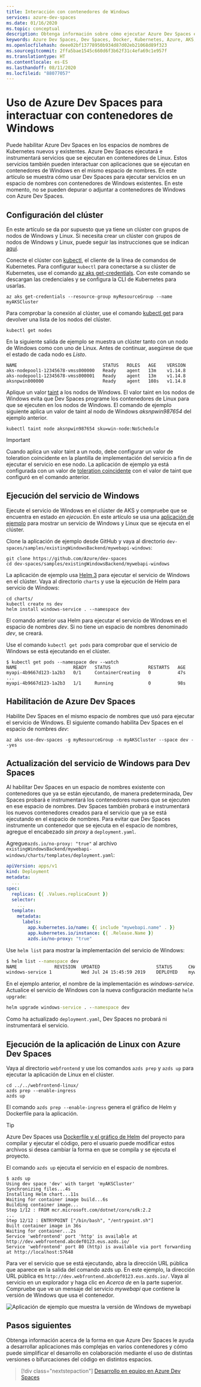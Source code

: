 ```yaml
---
title: Interacción con contenedores de Windows
services: azure-dev-spaces
ms.date: 01/16/2020
ms.topic: conceptual
description: Obtenga información sobre cómo ejecutar Azure Dev Spaces en un clúster existente con contenedores de Windows.
keywords: Azure Dev Spaces, Dev Spaces, Docker, Kubernetes, Azure, AKS, Azure Kubernetes Service, contenedores, contenedores de Windows
ms.openlocfilehash: deee02bf13778950b934d87d02eb21068d89f323
ms.sourcegitcommit: 2ffa5bae1545c660d6f3b62f31c4efa69c1e957f
ms.translationtype: HT
ms.contentlocale: es-ES
ms.lasthandoff: 08/11/2020
ms.locfileid: "88077057"
---
```

# <a name="interact-with-windows-containers-using-azure-dev-spaces"></a>Uso de Azure Dev Spaces para interactuar con contenedores de Windows

Puede habilitar Azure Dev Spaces en los espacios de nombres de Kubernetes nuevos y existentes. Azure Dev Spaces ejecutará e instrumentará servicios que se ejecutan en contenedores de Linux. Estos servicios también pueden interactuar con aplicaciones que se ejecutan en contenedores de Windows en el mismo espacio de nombres. En este artículo se muestra cómo usar Dev Spaces para ejecutar servicios en un espacio de nombres con contenedores de Windows existentes. En este momento, no se pueden depurar o adjuntar a contenedores de Windows con Azure Dev Spaces.

## <a name="set-up-your-cluster"></a>Configuración del clúster

En este artículo se da por supuesto que ya tiene un clúster con grupos de nodos de Windows y Linux. Si necesita crear un clúster con grupos de nodos de Windows y Linux, puede seguir las instrucciones que se indican [aquí][windows-container-cli].

Conecte el clúster con [kubectl][kubectl], el cliente de la línea de comandos de Kubernetes. Para configurar `kubectl` para conectarse a su clúster de Kubernetes, use el comando [az aks get-credentials][az-aks-get-credentials]. Con este comando se descargan las credenciales y se configura la CLI de Kubernetes para usarlas.

```azurecli-interactive
az aks get-credentials --resource-group myResourceGroup --name myAKSCluster
```

Para comprobar la conexión al clúster, use el comando [kubectl get][kubectl-get] para devolver una lista de los nodos del clúster.

```azurecli-interactive
kubectl get nodes
```

En la siguiente salida de ejemplo se muestra un clúster tanto con un nodo de Windows como con uno de Linux. Antes de continuar, asegúrese de que el estado de cada nodo es *Listo*.

```console
NAME                                STATUS   ROLES   AGE    VERSION
aks-nodepool1-12345678-vmss000000   Ready    agent   13m    v1.14.8
aks-nodepool1-12345678-vmss000001   Ready    agent   13m    v1.14.8
aksnpwin000000                      Ready    agent   108s   v1.14.8
```

Aplique un valor [taint][using-taints] a los nodos de Windows. El valor taint en los nodos de Windows evita que Dev Spaces programe los contenedores de Linux para que se ejecuten en los nodos de Windows. El comando de ejemplo siguiente aplica un valor de taint al nodo de Windows *aksnpwin987654* del ejemplo anterior.

```azurecli-interactive
kubectl taint node aksnpwin987654 sku=win-node:NoSchedule
```

> [!IMPORTANT]
> Cuando aplica un valor taint a un nodo, debe configurar un valor de toleration coincidente en la plantilla de implementación del servicio a fin de ejecutar el servicio en ese nodo. La aplicación de ejemplo ya está configurada con un valor de [toleration coincidente][sample-application-toleration-example] con el valor de taint que configuró en el comando anterior.

## <a name="run-your-windows-service"></a>Ejecución del servicio de Windows

Ejecute el servicio de Windows en el clúster de AKS y compruebe que se encuentra en estado *en ejecución*. En este artículo se usa una [aplicación de ejemplo][sample-application] para mostrar un servicio de Windows y Linux que se ejecuta en el clúster.

Clone la aplicación de ejemplo desde GitHub y vaya al directorio `dev-spaces/samples/existingWindowsBackend/mywebapi-windows`:

```console
git clone https://github.com/Azure/dev-spaces
cd dev-spaces/samples/existingWindowsBackend/mywebapi-windows
```

La aplicación de ejemplo usa [Helm 3][helm-installed] para ejecutar el servicio de Windows en el clúster. Vaya al directorio `charts` y use la ejecución de Helm para servicio de Windows:

```console
cd charts/
kubectl create ns dev
helm install windows-service . --namespace dev
```

El comando anterior usa Helm para ejecutar el servicio de Windows en el espacio de nombres *dev*. Si no tiene un espacio de nombres denominado *dev*, se creará.

Use el comando `kubectl get pods` para comprobar que el servicio de Windows se está ejecutando en el clúster. 

```console
$ kubectl get pods --namespace dev --watch
NAME                     READY   STATUS              RESTARTS   AGE
myapi-4b9667d123-1a2b3   0/1     ContainerCreating   0          47s
...
myapi-4b9667d123-1a2b3   1/1     Running             0          98s
```

## <a name="enable-azure-dev-spaces"></a>Habilitación de Azure Dev Spaces

Habilite Dev Spaces en el mismo espacio de nombres que usó para ejecutar el servicio de Windows. El siguiente comando habilita Dev Spaces en el espacio de nombres *dev*:

```console
az aks use-dev-spaces -g myResourceGroup -n myAKSCluster --space dev --yes
```

## <a name="update-your-windows-service-for-dev-spaces"></a>Actualización del servicio de Windows para Dev Spaces

Al habilitar Dev Spaces en un espacio de nombres existente con contenedores que ya se están ejecutando, de manera predeterminada, Dev Spaces probará e instrumentará los contenedores nuevos que se ejecuten en ese espacio de nombres. Dev Spaces también probará e instrumentará los nuevos contenedores creados para el servicio que ya se está ejecutando en el espacio de nombres. Para evitar que Dev Spaces instrumente un contenedor que se ejecuta en el espacio de nombres, agregue el encabezado *sin proxy* a `deployment.yaml`.

Agregue`azds.io/no-proxy: "true"` al archivo `existingWindowsBackend/mywebapi-windows/charts/templates/deployment.yaml`:

```yaml
apiVersion: apps/v1
kind: Deployment
metadata:
  ...
spec:
  replicas: {{ .Values.replicaCount }}
  selector:
    ...
  template:
    metadata:
      labels:
        app.kubernetes.io/name: {{ include "mywebapi.name" . }}
        app.kubernetes.io/instance: {{ .Release.Name }}
        azds.io/no-proxy: "true"
```

Use `helm list` para mostrar la implementación del servicio de Windows:

```cmd
$ helm list --namespace dev
NAME              REVISION  UPDATED                     STATUS      CHART           APP VERSION NAMESPACE
windows-service 1           Wed Jul 24 15:45:59 2019    DEPLOYED    mywebapi-0.1.0  1.0         dev  
```

En el ejemplo anterior, el nombre de la implementación es *windows-service*. Actualice el servicio de Windows con la nueva configuración mediante `helm upgrade`:

```cmd
helm upgrade windows-service . --namespace dev
```

Como ha actualizado `deployment.yaml`, Dev Spaces no probará ni instrumentará el servicio.

## <a name="run-your-linux-application-with-azure-dev-spaces"></a>Ejecución de la aplicación de Linux con Azure Dev Spaces

Vaya al directorio `webfrontend` y use los comandos `azds prep` y `azds up` para ejecutar la aplicación de Linux en el clúster.

```console
cd ../../webfrontend-linux/
azds prep --enable-ingress
azds up
```

El comando `azds prep --enable-ingress` genera el gráfico de Helm y Dockerfile para la aplicación.

> [!TIP]
> Azure Dev Spaces usa [Dockerfile y el gráfico de Helm](../how-dev-spaces-works-prep.md#prepare-your-code) del proyecto para compilar y ejecutar el código, pero el usuario puede modificar estos archivos si desea cambiar la forma en que se compila y se ejecuta el proyecto.

El comando `azds up` ejecuta el servicio en el espacio de nombres.

```console
$ azds up
Using dev space 'dev' with target 'myAKSCluster'
Synchronizing files...4s
Installing Helm chart...11s
Waiting for container image build...6s
Building container image...
Step 1/12 : FROM mcr.microsoft.com/dotnet/core/sdk:2.2
...
Step 12/12 : ENTRYPOINT ["/bin/bash", "/entrypoint.sh"]
Built container image in 36s
Waiting for container...2s
Service 'webfrontend' port 'http' is available at http://dev.webfrontend.abcdef0123.eus.azds.io/
Service 'webfrontend' port 80 (http) is available via port forwarding at http://localhost:57648
```

Para ver el servicio que se está ejecutando, abra la dirección URL pública que aparece en la salida del comando azds up. En este ejemplo, la dirección URL pública es `http://dev.webfrontend.abcdef0123.eus.azds.io/`. Vaya al servicio en un explorador y haga clic en *Acerca de* en la parte superior. Compruebe que ve un mensaje del servicio *mywebapi* que contiene la versión de Windows que usa el contenedor.

![Aplicación de ejemplo que muestra la versión de Windows de mywebapi](../media/run-dev-spaces-windows-containers/sample-app.png)

## <a name="next-steps"></a>Pasos siguientes

Obtenga información acerca de la forma en que Azure Dev Spaces le ayuda a desarrollar aplicaciones más complejas en varios contenedores y cómo puede simplificar el desarrollo en colaboración mediante el uso de distintas versiones o bifurcaciones del código en distintos espacios.

> [!div class="nextstepaction"]
> [Desarrollo en equipo en Azure Dev Spaces][team-development-qs]

[kubectl]: https://kubernetes.io/docs/user-guide/kubectl/
[kubectl-get]: https://kubernetes.io/docs/reference/generated/kubectl/kubectl-commands#get
[helm-installed]: https://helm.sh/docs/intro/install/
[sample-application]: https://github.com/Azure/dev-spaces/tree/master/samples/existingWindowsBackend
[sample-application-toleration-example]: https://github.com/Azure/dev-spaces/blob/master/samples/existingWindowsBackend/mywebapi-windows/charts/templates/deployment.yaml#L24-L27
[team-development-qs]: ../quickstart-team-development.md
[az-aks-get-credentials]: /cli/azure/aks?view=azure-cli-latest#az-aks-get-credentials
[using-taints]: ../../aks/use-multiple-node-pools.md#schedule-pods-using-taints-and-tolerations
[windows-container-cli]: ../../aks/windows-container-cli.md
